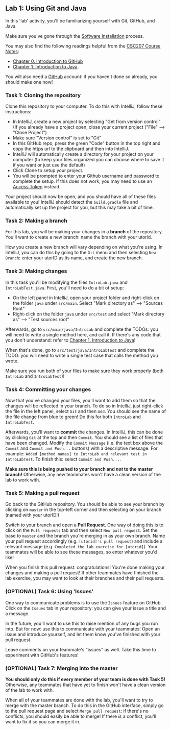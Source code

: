 ## Lab 1: Using Git and Java
In this 'lab' activity, you'll be familiarizing yourself with Git, GitHub, and Java.

Make sure you've gone through the [Software Installation](https://q.utoronto.ca/courses/233945/pages/software-installation) process.

You may also find the following readings helpful from the [CSC207 Course Notes](https://github.com/CSC207-UofT/207-course-notes):

- [Chapter 0. Introduction to GitHub](https://github.com/CSC207-UofT/207-course-notes/blob/master/00-introduction-to-git.md)
- [Chapter 1. Introduction to Java](https://github.com/CSC207-UofT/207-course-notes/blob/master/01-introduction-to-java.md).

You will also need a [GitHub](https://github.com/) account: if you haven't done so already, you should make one now!

### Task 1: Cloning the repository
Clone this repository to your computer. To do this with IntelliJ, follow these instructions:

- In IntelliJ, create a new project by selecting "Get from version control" (If you already have a project open, close your current project ("File" --> "Close Project")
- Make sure "Version control" is set to "Git"
- In this GitHub repo, press the green "Code" button in the top right and copy the https url to the clipboard and then into IntelliJ.
- IntelliJ will automatically create a directory for your project on your computer (to keep your files organized you can choose where to save it if you want or just use the default)
- Click Clone to setup your project.
- You will be prompted to enter your Github username and password to complete the setup. If this does not work, you may need to use an [Access Token](https://docs.github.com/en/github/authenticating-to-github/keeping-your-account-and-data-secure/creating-a-personal-access-token) instead.

Your project should now be open, and you should have all of these files available to you! IntelliJ should detect the `build.gradle` file and automatically set up the project for you, but this may take a bit of time.

### Task 2: Making a branch
For this lab, you will be making your changes in a **branch** of the repository. You'll want to create a new branch: name the branch with your utorid.

How you create a new branch will vary depending on what you're using. In IntelliJ, you can do this by going to the `Git` menu and then selecting `New Branch`: enter your utorID as its name, and create the new branch.

### Task 3: Making changes
In this task you'll be modifying the files `IntroLab.java` and `IntroLabTest.java`. First, you'll need to do a bit of setup:

- On the left panel in IntelliJ, open your project folder and right-click on the folder `java` under `src/main`. Select "Mark directory as" --> "Sources Root"
- Right-click on the folder `java` under `src/test` and select "Mark directory as" --> "Test sources root"

Afterwards, go to `src/main/java/IntroLab` and complete the TODOs: you will need to write a single method here, and call it. If there's any code that you don't understand: refer to [Chapter 1. Introduction to Java](https://github.com/CSC207-UofT/207-course-notes/blob/master/01-introduction-to-java.md)!

When that's done, go to `src/test/java/IntroLabTest` and complete the TODO: you will need to write a single test case that calls the method you wrote.

Make sure you run both of your files to make sure they work properly (both `IntroLab` and `IntroLabTest`)!

### Task 4: Committing your changes
Now that you've changed your files, you'll want to add them so that the changes will be reflected in your branch. To do so in IntelliJ, just right-click the file in the left panel, select `Git` and then `Add`. You should see the name of the file change from blue to green! Do this for both `IntroLab` and `IntroLabTest`.

Afterwards, you'll want to **commit** the changes. In IntelliJ, this can be done by clicking `Git` at the top and then `Commit`. You should see a list of files that have been changed. Modify the `Commit Message` (i.e. the text box above the `Commit` and `Commit and Push...` buttons) with a descriptive message. For example: `Added [method names] to IntroLab and relevant test in IntroLabTest`. To finish this: select `Commit and Push...`. 

**Make sure this is being pushed to your branch and *not* to the master branch!** Otherwise, any new teammates won't have a clean version of the lab to work with.

### Task 5: Making a pull request
Go back to the GitHub repository. You should be able to see your branch by clicking on `master` in the top-left corner and then selecting on your branch (named with your utorID!)

Switch to your branch and open a **Pull Request**. One way of doing this is to click on the `Pull requests` tab and then select `New pull request`. Set the base to `master` and the branch you're merging in as your own branch. Name your pull request accordingly (e.g. `[utorid]'s pull request`) and include a relevant message (e.g. `Completed the lab exercise for [utorid]`). Your teammates will be able to see these messages, so enter whatever you'd like!

When you finish this pull request: congratulations! You're done making your changes and making a pull request! If other teammates have finished the lab exercise, you may want to look at their branches and their pull requests.

### (OPTIONAL) Task 6: Using 'Issues'
One way to communicate problems is to use the `Issues` feature on GitHub. Click on the `Issues` tab in your repository: you can give your issue a title and a message.

In the future, you'll want to use this to raise mention of any bugs you run into. But for now: use this to communicate with your teammates! Open an issue and introduce yourself, and let them know you've finished with your pull request.

Leave comments on your teammate's "issues" as well. Take this time to experiment with GitHub's features!

### (OPTIONAL) Task 7: Merging into the master
**You should only do this if every member of your team is done with Task 5!** Otherwise, any teammates that have yet to finish won't have a clean version of the lab to work with.

When all of your teammates are done with the lab, you'll want to try to merge with the master branch. To do this in the GitHub interface, simply go to the pull request page and select `Merge pull request`: if there's no conflicts, you should easily be able to merge! If there *is* a conflict, you'll want to fix it so you can merge it in.
